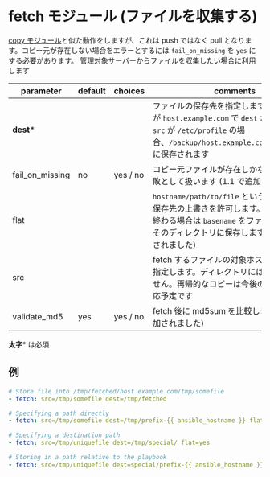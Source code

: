 # fetch モジュール (ファイルを収集する)

[copy モジュール](module-copy)と似た動作をしますが、これは push ではなく pull となります。コピー元が存在しない場合をエラーとするには `fail_on_missing` を `yes` にする必要があります。 管理対象サーバーからファイルを収集したい場合に利用します

parameter | default | choices | comments
----------|---------|---------|---------
**dest*** | | | ファイルの保存先を指定します。対象ホストが `host.example.com` で `dest` が `/backup` で、`src` が `/etc/profile` の場合、`/backup/host.example.com/etc/profile` に保存されます
fail_on_missing | no | yes / no | コピー元ファイルが存在しかなった場合を失敗として扱います (1.1 で追加されました)
flat | | | `hostname/path/to/file` というデフォルトの保存先の上書きを許可します。`dest` が '/' で終わる場合は `basename` をファイル名としてそのディレクトリに保存します (1.2 で追加されました)
src | | | fetch するファイルの対象ホスト上の path を指定します。ディレクトリには対応していません。再帰的なコピーは今後のリリースで対応予定です
validate_md5 | yes | yes / no | fetch 後に md5sum を比較します (1.4 で追加されました)

**太字*** は必須


## 例

```yml
# Store file into /tmp/fetched/host.example.com/tmp/somefile
- fetch: src=/tmp/somefile dest=/tmp/fetched

# Specifying a path directly
- fetch: src=/tmp/somefile dest=/tmp/prefix-{{ ansible_hostname }} flat=yes

# Specifying a destination path
- fetch: src=/tmp/uniquefile dest=/tmp/special/ flat=yes

# Storing in a path relative to the playbook
- fetch: src=/tmp/uniquefile dest=special/prefix-{{ ansible_hostname }} flat=yes
```
